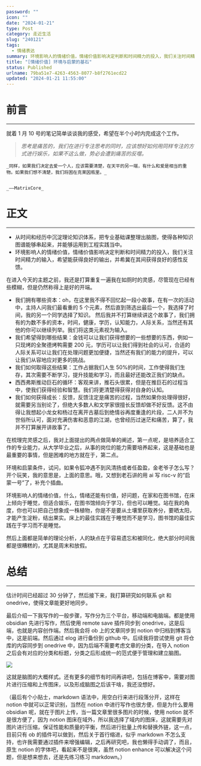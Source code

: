 ```yaml
---
password: ""
icon: ""
date: "2024-01-21"
type: Post
category: 走近生活
slug: "240121"
tags:
  - 情绪表达
summary: 环境影响人的情绪价值，情绪价值影响决定判断和时间精力的投入，我们关注时间精力的输入，希望能获得良好的输出，并希冀在其间获得良好的感性反馈。
title: "[情绪价值] 环境与启蒙的基石"
status: Published
urlname: 79ba51e7-4263-4563-8077-b8f2761ecd22
updated: "2024-01-21 11:55:00"
---
```


# 前言

---

就着 1 月 10 号的笔记简单谈谈我的感受，希望在半个小时内完成这个工作。

> _思考是痛苦的，我们在进行专注思考的同时，应该想好如何用同样专注的方式进行娱乐，如果不这么做，势必会遭到痛苦的反噬。_

    _同样，如果我们决定去爱一个人，应该需要清楚，在天平的另一端，有什么和爱是相当的重物。如果我们想不清楚，我们将困在克莱因瓶里。_


    _——MatrixCore_

# 正文

---

- 从时间和经历中沉淀理论知识体系，把专业基础课整理出脑图，使得各种知识图谱能够串起来，并能够运用到工程实践当中。
- 环境影响人的情绪价值，情绪价值影响决定判断和时间精力的投入，我们关注时间精力的输入，希望能获得良好的输出，并希冀在其间获得良好的感性反馈。

在进入今天的主题之前，我还是打算重复一遍我在如厕时的灵感，尽管现在已经有些模糊，但是仍然称得上是好的开端。

- 我们拥有哪些资本：oh，在这里我不得不回忆起一段小故事，在有一次的活动中，主持人问我们最看重的 5 个元素，然后直到筛选出最后一个，我选择了时间，我的另一个同学选择了知识。 然后我并不打算继续讲这个故事了，我们拥有的为数不多的资本，时间，健康，学历，认知能力，人际关系，当然还有其他的你可以继续列举。我们将这类元素视为输入。
- 我们希望得到哪些结果：金钱可以让我们获得想要的一些想要的东西，例如一只现烤的全聚德烤鸭需要 200 元，学历可以让我们得到社会的认可，合适的人际关系可以让我们在处理问题更加便捷，当然还有我们的能力的提升，可以让我们从容地应对更多的挑战。
- 我们如何取得这些结果：工作占据我们人生 50%的时间，工作使得我们生存，其次需要不断学习，提升技能和学习，而且最好还能改正我们的缺点。
- 西西弗斯推动巨石的循环：客观来讲，推石头很累，但是在推巨石的过程当中，使我们获得经验和智慧。我们将更清楚得获得对自身的认知。
- 我们如何获得成长：反馈，反馈注定是痛苦的过程，当然如果你处理得很好，就需要另当别论了，但绝大多数人和文学家很擅长反馈却做不好反馈。这不由得让我想起小龙女和杨过在离开古墓后到绝情谷再度重逢的片段，二人并不为世俗所认可，面对充满伤害和恶意的江湖，也曾经历过迷茫和痛苦，算了，我并不打算展开讲故事了。

在梳理完灵感之后，我对上面提出的两点做简单的阐述，第一点呢，是培养适合工作的专业能力，从大学毕业之后，从事的岗位的能力需要培养起来，这是基础也是最重要的事情，但是困难的地方就在于，第二点。

环境和启蒙条件，试问，如果令狐冲遇不到风清扬或者任盈盈，金老爷子怎么写？开个玩笑，我的意思是，上面的意思。哦，又想到老石讲的用 ai 写 risc-v 的“启蒙一号”了，补充个插曲。

环境影响人的情绪价值，什么，情绪还能有价值，好问题，在家和在图书馆，在床上倾向于睡觉，但适合娱乐，在图书馆倾向于学习，但也可以睡觉。站在我的角度，你也可以把自己想象成一株植物，你是不是要从土壤里获取养分，要晒太阳，才能产生淀粉，结出果实。床上的最佳实践在于睡觉而不是学习，图书馆的最佳实践在于学习而不是睡觉。

然后上面都是简单的理论分析，人的缺点在于容易遗忘和被同化，绝大部分时间我都是很糟糕的，尤其是周末和放假。

# 总结

---

估计时间已经超过 30 分钟了，然后接下来，我打算研究如何联系 git 和 onedrive，使得文章能更好地同步。

最后介绍一下我写作的一般步骤，写作分为三个平台，移动端和电脑端。都是使用 obsidian 先进行写作，然后使用 remote save 插件同步到 onedrive，这是后端，也就是内容创作端。然后我会将 ob 上的文章同步到 notion 中归档到博客当中，这是前端。然后通过 elog 进行备份到 github 中。后续我将尝试使用 git 将仓库的内容同步到 onedrive 中，因为后端不需要考虑文章的分类，在导入 notion 之后会有对应的分类和标题，分类之后形成统一的范式便于管理和建立脑图。

![](https://bu.dusays.com/2024/01/21/65acfea5a19c0.png)

这就是脑图的大概样式。还有更多的细节有时间再讲吧，包括在博客中，需要对图片进行压缩和上传图床，以及形成脑图之后该干啥，我还没想好。

（最后有个小贴士，markdown 语法中，用空白行来进行段落分开，这样在 notion 中就可以正常识别，当然在 notion 中进行写作也很方便，但是为什么要用 obsidian 呢，就在于图片上传，当一篇文章里很多图片的时候，使用 notion 就不是很方便了，因为 notion 图床在域外，所以我选择了域内的图床，这就需要先对图片进行压缩，保证性能和质量的平衡，然后进行批量上传和替换外链，这一点，目前只有 ob 的插件可以做到，然后关于首行缩进，似乎 markdown 不怎么支持，也许我需要通过插件来增强编辑，之后再研究吧，我也懒得手动调了，而且，原生 notion 的字体吧，看起来不是很爽，虽然 notion enhance 可以解决这个问题，但是想来想去，还是先练习练习 markdown。）
